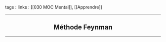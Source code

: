 tags : 
links : [[030 MOC Mental]], [[Apprendre]]

****

<h2 style="text-align: center;"> Méthode Feynman </h2>

****



